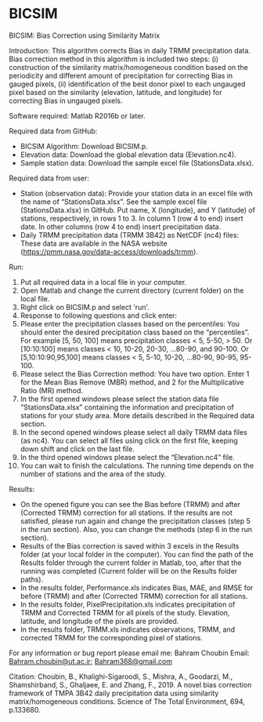 # BICSIM
BICSIM: Bias Correction using Similarity Matrix

Introduction:
This algorithm corrects Bias in daily TRMM precipitation data. Bias correction method in this algorithm is included two steps: (i) construction of the similarity matrix/homogeneous condition based on the periodicity and different amount of precipitation for correcting Bias in gauged pixels, (ii) identification of the best donor pixel to each ungauged pixel based on the similarity (elevation, latitude, and longitude) for correcting Bias in ungauged pixels. 

Software required: 
Matlab R2016b or later.

Required data from GitHub:
-	BICSIM Algorithm: Download BICSIM.p.
-	Elevation data: Download the global elevation data (Elevation.nc4). 
-	Sample station data: Download the sample excel file (StationsData.xlsx). 

Required data from user:
-	Station (observation data): Provide your station data in an excel file with the name of “StationsData.xlsx”. See the sample excel file (StationsData.xlsx) in GitHub. Put name, X (longitude), and Y (latitude) of stations, respectively, in rows 1 to 3. In column 1 (row 4 to end) insert date. In other columns (row 4 to end) insert precipitation data. 
-	Daily TRMM precipitation data (TRMM 3B42) as NetCDF (nc4) files: These data are available in the NASA website (https://pmm.nasa.gov/data-access/downloads/trmm). 

Run: 
1)	Put all required data in a local file in your computer. 
2)	Open Matlab and change the current directory (current folder) on the local file.
3)	Right click on BICSIM.p and select 'run'. 
4)	Response to following questions and click enter:
5)	Please enter the precipitation classes based on the percentiles: You should enter the desired precipitation class based on the “percentiles”. For example [5, 50, 100] means precipitation classes < 5, 5-50, > 50. Or [10:10:100] means classes < 10, 10-20, 20-30, …80-90, and 90-100. Or [5,10:10:90,95,100] means classes < 5, 5-10, 10-20, …80-90, 90-95, 95-100.
6)	Please select the Bias Correction method: You have two option. Enter 1 for the Mean Bias Remove (MBR) method, and 2 for the Multiplicative Ratio (MR) method.
7)	In the first opened windows please select the station data file “StationsData.xlsx” containing the information and precipitation of stations for your study area. More details described in the Required data section. 
8)	In the second opened windows please select all daily TRMM data files (as nc4). You can select all files using click on the first file, keeping down shift and click on the last file.
9)	In the third opened windows please select the “Elevation.nc4” file. 
10)	You can wait to finish the calculations. The running time depends on the number of stations and the area of the study. 


Results: 
-	On the opened figure you can see the Bias before (TRMM) and after (Corrected TRMM) correction for all stations. If the results are not satisfied, please run again and change the precipitation classes (step 5 in the run section). Also, you can change the methods (step 6 in the run section). 
-	Results of the Bias correction is saved within 3 excels in the Results folder (at your local folder in the computer). You can find the path of the Results folder through the current folder in Matlab, too, after that the running was completed (Current folder will be on the Results folder paths). 
-	In the results folder, Performance.xls indicates Bias, MAE, and RMSE for before (TRMM) and after (Corrected TRMM) correction for all stations.
-	In the results folder, PixelPrecipitation.xls indicates precipitation of TRMM and Corrected TRMM for all pixels of the study. Elevation, latitude, and longitude of the pixels are provided. 
-	In the results folder, TRMM.xls indicates observations, TRMM, and corrected TRMM for the corresponding pixel of stations. 

For any information or bug report please email me:
Bahram Choubin
Email: Bahram.choubin@ut.ac.ir; 
Bahram368@gmail.com 

Citation:
Choubin, B., Khalighi-Sigaroodi, S., Mishra, A., Goodarzi, M., Shamshirband, S., Ghaljaee, E. and Zhang, F., 2019. A novel bias correction framework of TMPA 3B42 daily precipitation data using similarity matrix/homogeneous conditions. Science of The Total Environment, 694, p.133680.
